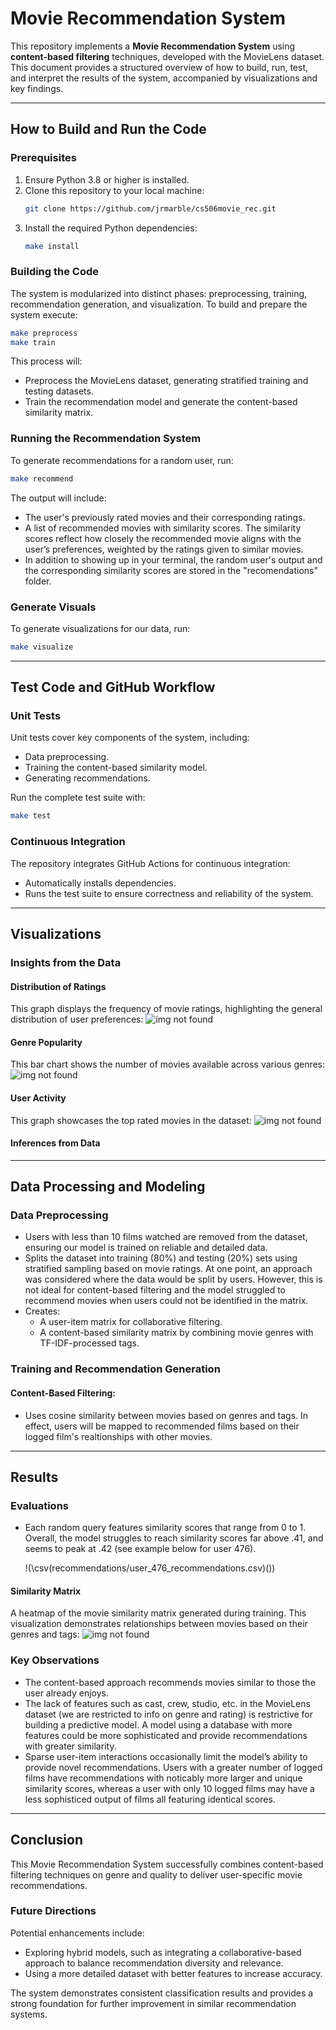 # Movie Recommendation System

This repository implements a **Movie Recommendation System** using **content-based filtering** techniques, developed with the MovieLens dataset. This document provides a structured overview of how to build, run, test, and interpret the results of the system, accompanied by visualizations and key findings.

---

## How to Build and Run the Code

### Prerequisites
1. Ensure Python 3.8 or higher is installed.
2. Clone this repository to your local machine:
   ```bash
   git clone https://github.com/jrmarble/cs506movie_rec.git
   ```
3. Install the required Python dependencies:
   ```bash
   make install
   ```

### Building the Code
The system is modularized into distinct phases: preprocessing, training, recommendation generation, and visualization. To build and prepare the system execute:

```bash
make preprocess
make train
```

This process will:

- Preprocess the MovieLens dataset, generating stratified training and testing datasets.
- Train the recommendation model and generate the content-based similarity matrix.

### Running the Recommendation System
To generate recommendations for a random user, run:

```bash
make recommend
```

The output will include:

- The user's previously rated movies and their corresponding ratings.
- A list of recommended movies with similarity scores. The similarity scores reflect how closely the recommended movie aligns with the user’s preferences, weighted by the ratings given to similar movies.
- In addition to showing up in your terminal, the random user's output and the corresponding similarity scores are stored in the "recomendations" folder.

### Generate Visuals
To generate visualizations for our data, run:

```bash
make visualize
```

---

## Test Code and GitHub Workflow

### Unit Tests
Unit tests cover key components of the system, including:

- Data preprocessing.
- Training the content-based similarity model.
- Generating recommendations.

Run the complete test suite with:

```bash
make test
```

### Continuous Integration
The repository integrates GitHub Actions for continuous integration:

- Automatically installs dependencies.
- Runs the test suite to ensure correctness and reliability of the system.

---

## Visualizations

### Insights from the Data

#### Distribution of Ratings

This graph displays the frequency of movie ratings, highlighting the general distribution of user preferences: ![img not found](graph/rating_dist.png)

#### Genre Popularity

This bar chart shows the number of movies available across various genres: ![img not found](graph/genre_frequency.png)

#### User Activity

This graph showcases the top rated movies in the dataset: 
![img not found](graph/top_ratings.png)

#### Inferences from Data



---

## Data Processing and Modeling

### Data Preprocessing
- Users with less than 10 films watched are removed from the dataset, ensuring our model is trained on reliable and detailed data.
- Splits the dataset into training (80%) and testing (20%) sets using stratified sampling based on movie ratings. At one point, an approach was considered where the data would be split by users. However, this is not ideal for content-based filtering and the model struggled to recommend movies when users could not be identified in the matrix.
- Creates:
  - A user-item matrix for collaborative filtering.
  - A content-based similarity matrix by combining movie genres with TF-IDF-processed tags.

### Training and Recommendation Generation

#### Content-Based Filtering:

- Uses cosine similarity between movies based on genres and tags. In effect, users will be mapped to recommended films based on their logged film's realtionships with other movies.

---

## Results

### Evaluations
- Each random query features similarity scores that range from 0 to 1. Overall, the model struggles to reach similarity scores far above .41, and seems to peak at .42 (see example below for user 476).

  !(\csv(recommendations/user_476_recommendations.csv)())

#### Similarity Matrix

A heatmap of the movie similarity matrix generated during training. This visualization demonstrates relationships between movies based on their genres and tags: 
![img not found](graph/similarity_matrix.png)

### Key Observations
- The content-based approach recommends movies similar to those the user already enjoys.
- The lack of features such as cast, crew, studio, etc. in the MovieLens dataset (we are restricted to info on genre and rating) is restrictive for building a predictive model. A model using a database with more features could be more sophisticated and provide recommendations with greater similarity. 
- Sparse user-item interactions occasionally limit the model’s ability to provide novel recommendations. Users with a greater number of logged films have recommendations with noticably more larger and unique similarity scores, whereas a user with only 10 logged films may have a less sophisticed output of films all featuring identical scores.

---

## Conclusion

This Movie Recommendation System successfully combines content-based filtering techniques on genre and quality to deliver user-specific movie recommendations.

### Future Directions
Potential enhancements include:

- Exploring hybrid models, such as integrating a collaborative-based approach to balance recommendation diversity and relevance.
- Using a more detailed dataset with better features to increase accuracy.

The system demonstrates consistent classification results and provides a strong foundation for further improvement in similar recommendation systems.
